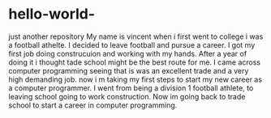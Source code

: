 # hello-world-
just another repository 
My name is vincent when i first went to college i was a football athelte. I decided to leave football and pursue a career. I got my first job doing construcuion and working with my hands. After a year of doing it i thought tade school might be the best route for me. I came across computer programming seeing that is was an excellent trade and a very high demanding job. now i m taking my first steps to start my new career as a computer programmer. 
I went from being a division 1 football athlete, to leaving school going to work construction. Now im going back to trade school to start a career in computer programming.  
